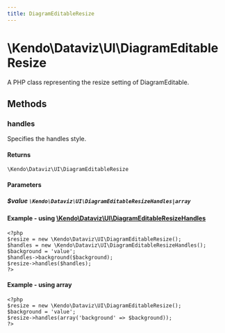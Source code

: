 ```yaml
---
title: DiagramEditableResize
---
```


# \Kendo\Dataviz\UI\DiagramEditableResize

A PHP class representing the resize setting of DiagramEditable.


## Methods

### handles

Specifies the handles style.

#### Returns
`\Kendo\Dataviz\UI\DiagramEditableResize`

#### Parameters

##### $value `\Kendo\Dataviz\UI\DiagramEditableResizeHandles|array`


#### Example - using [\Kendo\Dataviz\UI\DiagramEditableResizeHandles](/api/wrappers/php/Kendo/Dataviz/UI/DiagramEditableResizeHandles)
    <?php
    $resize = new \Kendo\Dataviz\UI\DiagramEditableResize();
    $handles = new \Kendo\Dataviz\UI\DiagramEditableResizeHandles();
    $background = 'value';
    $handles->background($background);
    $resize->handles($handles);
    ?>

#### Example - using array

    <?php
    $resize = new \Kendo\Dataviz\UI\DiagramEditableResize();
    $background = 'value';
    $resize->handles(array('background' => $background));
    ?>

